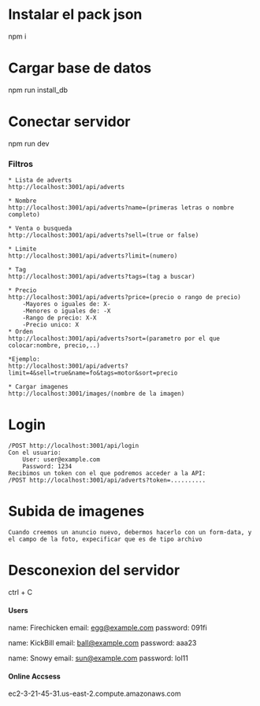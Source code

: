 # Instalar el pack json
npm i

# Cargar base de datos
npm run install_db

# Conectar servidor
npm run dev

### Filtros

    * Lista de adverts
    http://localhost:3001/api/adverts

    * Nombre
    http://localhost:3001/api/adverts?name=(primeras letras o nombre completo)

    * Venta o busqueda
    http://localhost:3001/api/adverts?sell=(true or false)

    * Limite
    http://localhost:3001/api/adverts?limit=(numero)

    * Tag
    http://localhost:3001/api/adverts?tags=(tag a buscar)

    * Precio
    http://localhost:3001/api/adverts?price=(precio o rango de precio)
        -Mayores o iguales de: X-
        -Menores o iguales de: -X
        -Rango de precio: X-X
        -Precio unico: X
    * Orden
    http://localhost:3001/api/adverts?sort=(parametro por el que colocar:nombre, precio,..)

    *Ejemplo:
    http://localhost:3001/api/adverts?limit=4&sell=true&name=fo&tags=motor&sort=precio

    * Cargar imagenes
    http://localhost:3001/images/(nombre de la imagen)

# Login
    /POST http://localhost:3001/api/login
    Con el usuario:
        User: user@example.com  
        Password: 1234
    Recibimos un token con el que podremos acceder a la API:
    /POST http://localhost:3001/api/adverts?token=..........

# Subida de imagenes
    Cuando creemos un anuncio nuevo, debermos hacerlo con un form-data, y el campo de la foto, expecificar que es de tipo archivo

# Desconexion del servidor
ctrl + C

#### Users ####

name: Firechicken
email: egg@example.com
password: 091fi

name: KickBill
email: ball@example.com
password: aaa23

name: Snowy
email: sun@example.com
password: lol11

#### Online Accsess

ec2-3-21-45-31.us-east-2.compute.amazonaws.com